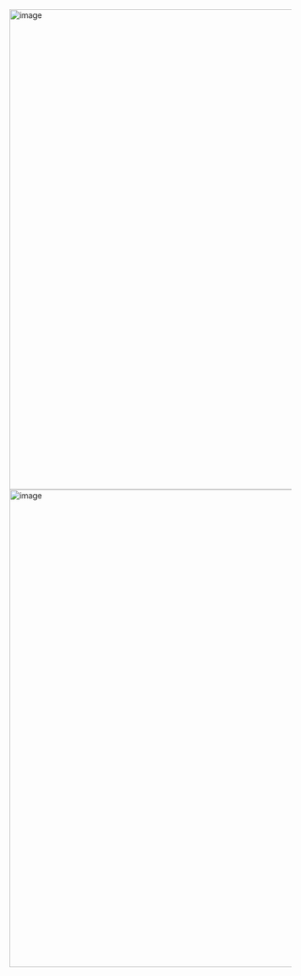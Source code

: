 <img width="1656" height="856" alt="image" src="https://github.com/user-attachments/assets/8f7af0a7-1c74-4425-ba18-b1f7365439c4" />

<img width="1648" height="851" alt="image" src="https://github.com/user-attachments/assets/79f4e8e7-067b-478d-aa23-908913773805" />
